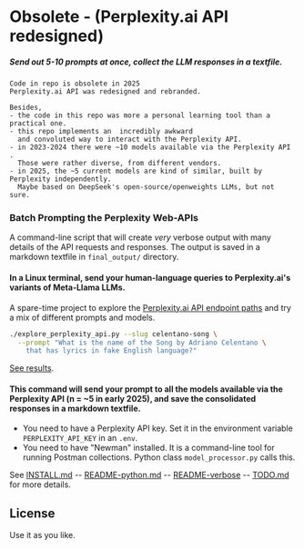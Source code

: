 <!-- markdownlint-disable MD001 MD022 MD026  -->
# Obsolete - (Perplexity.ai API redesigned)

##### Send out 5-10 prompts at once, collect the LLM responses in a textfile.

```text
Code in repo is obsolete in 2025  
Perplexity.ai API was redesigned and rebranded.

Besides, 
- the code in this repo was more a personal learning tool than a practical one.  
- this repo implements an  incredibly awkward  
  and convoluted way to interact with the Perplexity API.
- in 2023-2024 there were ~10 models available via the Perplexity API .  
  Those were rather diverse, from different vendors.
- in 2025, the ~5 current models are kind of similar, built by Perplexity independently.  
  Maybe based on DeepSeek's open-source/openweights LLMs, but not sure.

```

### Batch Prompting the Perplexity Web-APIs


A command-line script that will create _very_ verbose output with many details of the API requests and responses. The output is saved in a markdown textfile in `final_output/` directory.

#### In a Linux terminal, send your human-language queries to Perplexity.ai's variants of Meta-Llama LLMs.  

A spare-time project to explore the [Perplexity.ai API endpoint paths](https://blog.perplexity.ai/blog/introducing-pplx-online-llms) and try a mix of different prompts and models.

```bash
./explore_perplexity_api.py --slug celentano-song \
  --prompt "What is the name of the Song by Adriano Celentano \
    that has lyrics in fake English language?" 
```

[See results](doc/README-python.md).

#### This command will send your prompt to all the models available via the Perplexity API (n = ~5 in early 2025), and save the consolidated responses in a markdown textfile.


- You need to have a Perplexity API key. Set it in the environment variable `PERPLEXITY_API_KEY` in an `.env`.
- You need to have "Newman" installed. It is a command-line tool for running Postman collections. Python class `model_processor.py` calls this.

See [INSTALL.md](./doc/INSTALL.md) -- [README-python.md](./doc/README-python.md) -- [README-verbose](./doc/README-verbose.md) -- [TODO.md](./doc/TODO.md) for more details.

## License

Use it as you like.

